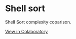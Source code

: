 # Shell sort

Shell Sort complexity coparison.

[View in Colaboratory](https://colab.research.google.com/github/luanfsf/estd_shell_sort/blob/master/ShellSort.ipynb)
